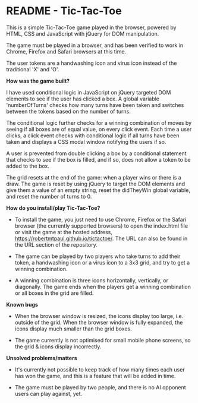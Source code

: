 # README - Tic-Tac-Toe

This is a simple Tic-Tac-Toe game played in the browser, powered by HTML, CSS and JavaScript with jQuery for DOM manipulation. 

The game must be played in a browser, and has been verified to work in Chrome, Firefox and Safari browsers at this time.

The user tokens are a handwashing icon and virus icon instead of the traditional 'X' and 'O'. 

**How was the game built?**

I have used conditional logic in JavaScript on jQuery targeted DOM elements to see if the user has clicked a box. A global variable 'numberOfTurns' checks how many turns have been taken and switches between the tokens based on the number of turns. 

The conditional logic further checks for a winning combination of moves by seeing if all boxes are of equal value, on every click event. Each time a user clicks, a click event checks with conditional logic if all turns have been taken and displays a CSS modal window notifying the users if so.

A user is prevented from double clicking a box by a conditional statement that checks to see if the box is filled, and if so, does not allow a token to be added to the box.

The grid resets at the end of the game: when a player wins or there is a draw. The game is reset by using jQuery to target the DOM elements and give them a value of an empty string, reset the didTheyWin global variable, and reset the number of turns to 0.

**How do you install/play Tic-Tac-Toe?**

- To install the game, you just need to use Chrome, Firefox or the Safari browser (the currently supported browsers) to open the index.html file or visit the game at the hosted address, https://robertmtpaul.github.io/tictactoe/. The URL can also be found in the URL section of the repository. 

- The game can be played by two players who take turns to add their token, a handwashing icon or a virus icon to a 3x3 grid, and try to get a winning combination.

- A winning combination is three icons horizontally, vertically, or diagonally. The game ends when the players get a winning combination or all boxes in the grid are filled.

**Known bugs**

- When the browser window is resized, the icons display too large, i.e. outside of the grid. When the browser window is fully expanded, the icons display much smaller than the grid boxes.

- The game currently is not optimised for small mobile phone screens, so the grid & icons display incorrectly.

**Unsolved problems/matters**

- It's currently not possible to keep track of how many times each user has won the game, and this is a feature that will be added in time.

- The game must be played by two people, and there is no AI opponent users can play against, yet. 
